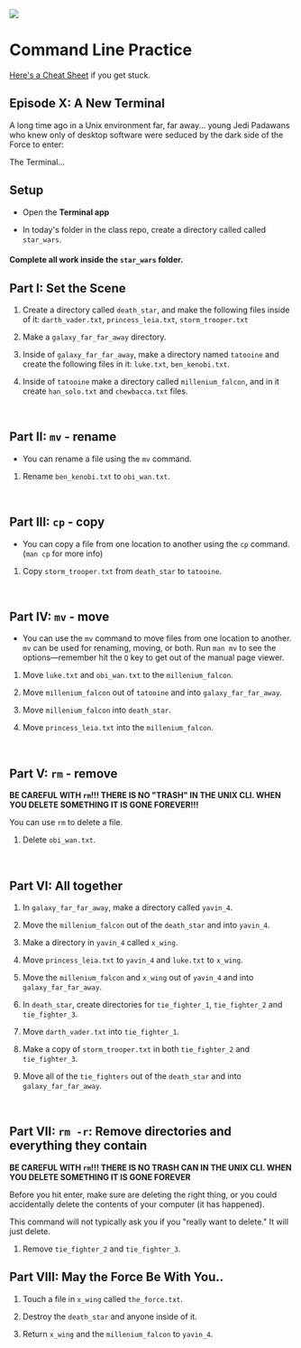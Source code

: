 <img src="https://i.imgur.com/YmNE2R2.png">

#  Command Line Practice

[Here's a Cheat Sheet](https://learntocodewith.me/command-line/unix-command-cheat-sheet/) if you get stuck.

## Episode X: A New Terminal

A long time ago in a Unix environment far, far away... young Jedi Padawans who knew only of desktop software were seduced by the dark side of the Force to enter: 

The Terminal...

## Setup

* Open the **Terminal app**

* In today's folder in the class repo, create a directory called called `star_wars`. 

#### Complete all work inside the `star_wars` folder.

## Part I: Set the Scene

1. Create a directory called `death_star`, and make the following files inside of it: `darth_vader.txt`, `princess_leia.txt`, `storm_trooper.txt`

2. Make a `galaxy_far_far_away` directory.

3. Inside of `galaxy_far_far_away`, make a directory named `tatooine` and create the following files in it: `luke.txt`, `ben_kenobi.txt`.

4. Inside of `tatooine` make a directory called `millenium_falcon`, and in it create `han_solo.txt` and `chewbacca.txt` files.

<br>

## Part II: `mv` - rename

* You can rename a file using the `mv` command. 

1. Rename `ben_kenobi.txt` to `obi_wan.txt`.

<br>

## Part III: `cp` - copy

* You can copy a file from one location to another using the `cp` command. (`man cp` for more info)

1. Copy `storm_trooper.txt` from `death_star` to `tatooine`.

<br>

## Part IV: `mv` - move

* You can use the `mv` command to move files from one location to another. `mv` can be used for renaming, moving, or both.  Run `man mv` to see the options—remember hit the `Q` key to get out of the manual page viewer.

1. Move `luke.txt` and `obi_wan.txt` to the `millenium_falcon`.

2. Move `millenium_falcon` out of `tatooine` and into `galaxy_far_far_away`.

3. Move `millenium_falcon` into `death_star`.

4. Move `princess_leia.txt` into the `millenium_falcon`.

<br>


## Part V: `rm` - remove

**BE CAREFUL WITH `rm`!!! THERE IS NO "TRASH" IN THE UNIX CLI. WHEN YOU DELETE SOMETHING IT IS GONE FOREVER!!!**

You can use `rm` to delete a file.


1. Delete `obi_wan.txt`.

<br>

## Part VI: All together

1. In `galaxy_far_far_away`, make a directory called `yavin_4`.

2. Move the `millenium_falcon` out of the `death_star` and into `yavin_4`.

3. Make a directory in `yavin_4` called `x_wing`.

4. Move `princess_leia.txt` to `yavin_4` and `luke.txt` to `x_wing`.

5. Move the `millenium_falcon` and `x_wing` out of `yavin_4` and into `galaxy_far_far_away`.

6. In `death_star`, create directories for `tie_fighter_1`, `tie_fighter_2` and `tie_fighter_3`.

7. Move `darth_vader.txt` into `tie_fighter_1`.

8. Make a copy of `storm_trooper.txt` in both `tie_fighter_2` and `tie_fighter_3`.

9. Move all of the `tie_fighters` out of the `death_star` and into `galaxy_far_far_away`.

<br>

## Part VII: `rm -r`: Remove directories and everything they contain

**BE CAREFUL WITH `rm`!!! THERE IS NO TRASH CAN IN THE UNIX CLI. WHEN YOU DELETE SOMETHING IT IS GONE FOREVER**

Before you hit enter, make sure are deleting the right thing, or you could accidentally delete the contents of your computer (it has happened).

This command will not typically ask you if you "really want to delete." It will just delete.

1. Remove `tie_fighter_2` and `tie_fighter_3`.

## Part VIII: May the Force Be With You..

1. Touch a file in `x_wing` called `the_force.txt`.

2. Destroy the `death_star` and anyone inside of it.

3. Return `x_wing` and the `millenium_falcon` to `yavin_4`.




